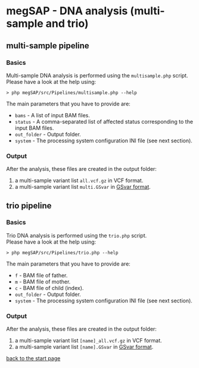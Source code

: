 # megSAP - DNA analysis (multi-sample and trio)

## multi-sample pipeline

### Basics

Multi-sample DNA analysis is performed using the `multisample.php` script.  
Please have a look at the help using:

	> php megSAP/src/Pipelines/multisample.php --help

The main parameters that you have to provide are:

* `bams` - A list of input BAM files.
* `status` - A comma-separated list of affected status corresponding to the input BAM files.
* `out_folder` -  Output folder.
* `system` - The processing system configuration INI file (see next section).

### Output

After the analysis, these files are created in the output folder:

1. a multi-sample variant list `all.vcf.gz` in VCF format.
2. a multi-sample variant list `multi.GSvar` in [GSvar format](gsvar_format.md).

## trio pipeline

### Basics

Trio DNA analysis is performed using the `trio.php` script.  
Please have a look at the help using:

	> php megSAP/src/Pipelines/trio.php --help

The main parameters that you have to provide are:

* `f` - BAM file of father.
* `m` - BAM file of mother.
* `c` - BAM file of child (index).
* `out_folder` -  Output folder.
* `system` - The processing system configuration INI file (see next section).

### Output

After the analysis, these files are created in the output folder:

1. a multi-sample variant list `[name]_all.vcf.gz` in VCF format.
2. a multi-sample variant list `[name].GSvar` in [GSvar format](gsvar_format.md).

[back to the start page](../README.md)




